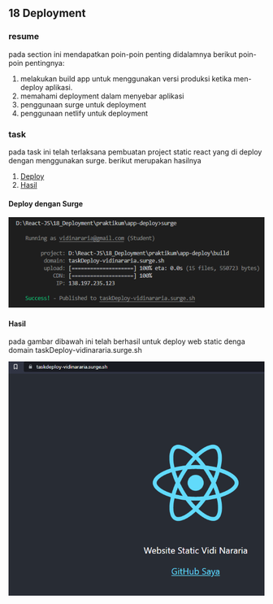 ## 18 Deployment

### resume

pada section ini mendapatkan poin-poin penting didalamnya berikut poin-poin pentingnya:

1. melakukan build app untuk menggunakan versi produksi ketika men-deploy aplikasi.
2. memahami deployment dalam menyebar aplikasi
3. penggunaan surge untuk deployment
4. penggunaan netlify untuk deployment

### task

pada task ini telah terlaksana pembuatan project static react yang di deploy dengan menggunakan surge. berikut merupakan hasilnya

1. [Deploy](#deploy-dengan-surge)
2. [Hasil](#hasil)

#### Deploy dengan Surge

![](./screenshot/1.PNG)

#### Hasil

pada gambar dibawah ini telah berhasil untuk deploy web static denga domain taskDeploy-vidinararia.surge.sh

![](./screenshot/2.PNG)
